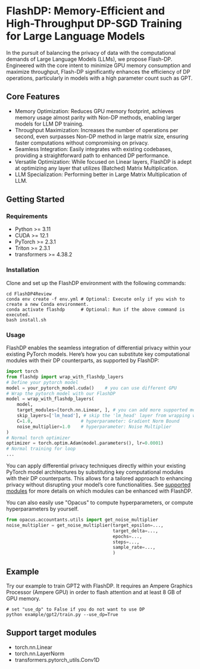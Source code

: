 # FlashDP: Memory-Efficient and High-Throughput DP-SGD Training for Large Language Models

In the pursuit of balancing the privacy of data with the computational demands of Large Language Models (LLMs), we propose Flash-DP. Engineered with the core intent to minimize GPU memory consumption and maximize throughput, Flash-DP significantly enhances the efficiency of DP operations, particularly in models with a high parameter count such as GPT.

## Core Features

* Memory Optimization: Reduces GPU memory footprint, achieves memory usage almost parity with Non-DP methods, enabling larger models for LLM DP training.
* Throughput Maximization: Increases the number of operations per second, even surpasses Non-DP method in large matrix size, ensuring faster computations without compromising on privacy.
* Seamless Integration: Easily integrates with existing codebases, providing a straightforward path to enhanced DP performance.
* Versatile Optimization: While focused on Linear layers, FlashDP is adept at optimizing any layer that utilizes (Batched) Matrix Multiplication.
* LLM Specialization: Performing better in Large Matrix Multiplication of LLM.

## Getting Started

### Requirements

* Python >= 3.11
* CUDA >= 12.1
* PyTorch >= 2.3.1
* Triton >= 2.3.1
* transformers >= 4.38.2

### Installation

Clone and set up the FlashDP environment with the following commands:

```shell
cd FlashDP4Review
conda env create -f env.yml # Optional: Execute only if you wish to create a new Conda environment.
conda activate flashdp      # Optional: Run if the above command is executed.
bash install.sh
```

### Usage

FlashDP enables the seamless integration of differential privacy within your existing PyTorch models. Here’s how you can substitute key computational modules with their DP counterparts, as supported by FlashDP:

```python
import torch
from flashdp import wrap_with_flashdp_layers
# Define your pytorch model
model = your_pytorch_model.cuda()    # you can use different GPU
# Wrap the pytorch model with our FlashDP
model = wrap_with_flashdp_layers(
    model, 
    target_modules=[torch.nn.Linear, ], # you can add more supported modules
    skip_layers=['lm_head'], # skip the 'lm_head' layer from wrapping with FlashDP
    C=1.0,                  # hyperparameter: Gradient Norm Bound
    noise_multiplier=1.0    # hyperparameter: Noise Multiplier
)
# Normal torch optimizer
optimizer = torch.optim.Adam(model.parameters(), lr=0.0001)
# Normal training for loop
...
```

You can apply differential privacy techniques directly within your existing PyTorch model architectures by substituting key computational modules with their DP counterparts. This allows for a tailored approach to enhancing privacy without disrupting your model’s core functionalities. See [supported modules](##Support-target-modules) for more details on which modules can be enhanced with FlashDP.

You can also easily use "Opacus" to compute hyperparameters, or compute hyperparameters by yourself.

```python
from opacus.accountants.utils import get_noise_multiplier
noise_multiplier = get_noise_multiplier(target_epsilon=...,
                                        target_delta=...,
                                        epochs=...,
                                        steps=...,
                                        sample_rate=...,
                                        )
```

## Example

Try our example to train GPT2 with FlashDP. It requires an Ampere Graphics Processor (Ampere GPU) in order to flash attention and at least 8 GB of GPU memory.

```shell
# set "use_dp" to False if you do not want to use DP
python example/gpt2/train.py --use_dp=True
```

## Support target modules

* torch.nn.Linear
* torch.nn.LayerNorm
* transformers.pytorch_utils.Conv1D
